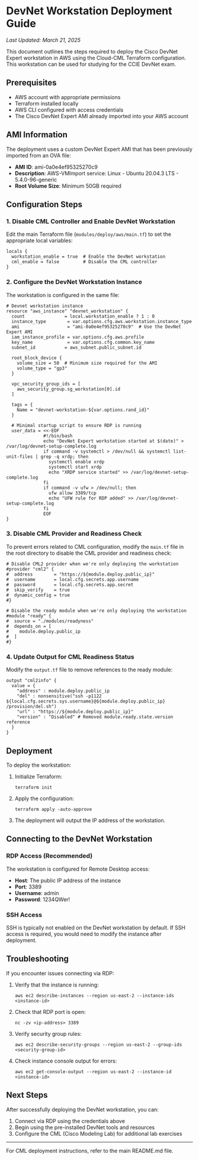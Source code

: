 # DevNet Workstation Deployment Guide

*Last Updated: March 21, 2025*

This document outlines the steps required to deploy the Cisco DevNet Expert workstation in AWS using the Cloud-CML Terraform configuration. This workstation can be used for studying for the CCIE DevNet exam.

## Prerequisites

- AWS account with appropriate permissions
- Terraform installed locally
- AWS CLI configured with access credentials
- The Cisco DevNet Expert AMI already imported into your AWS account

## AMI Information

The deployment uses a custom DevNet Expert AMI that has been previously imported from an OVA file:

- **AMI ID**: ami-0a0e4ef95325270c9
- **Description**: AWS-VMImport service: Linux - Ubuntu 20.04.3 LTS - 5.4.0-96-generic
- **Root Volume Size**: Minimum 50GB required

## Configuration Steps

### 1. Disable CML Controller and Enable DevNet Workstation

Edit the main Terraform file (`modules/deploy/aws/main.tf`) to set the appropriate local variables:

```hcl
locals {
  workstation_enable = true  # Enable the DevNet workstation
  cml_enable = false         # Disable the CML controller
}
```

### 2. Configure the DevNet Workstation Instance

The workstation is configured in the same file:

```hcl
# Devnet workstation instance
resource "aws_instance" "devnet_workstation" {
  count               = local.workstation_enable ? 1 : 0
  instance_type        = var.options.cfg.aws.workstation.instance_type
  ami                  = "ami-0a0e4ef95325270c9"  # Use the DevNet Expert AMI
  iam_instance_profile = var.options.cfg.aws.profile
  key_name             = var.options.cfg.common.key_name
  subnet_id           = aws_subnet.public_subnet.id

  root_block_device {
    volume_size = 50  # Minimum size required for the AMI
    volume_type = "gp3"
  }

  vpc_security_group_ids = [
    aws_security_group.sg_workstation[0].id
  ]

  tags = {
    Name = "devnet-workstation-${var.options.rand_id}"
  }
  
  # Minimal startup script to ensure RDP is running
  user_data = <<-EOF
              #!/bin/bash
              echo "DevNet Expert workstation started at $(date)" > /var/log/devnet-setup-complete.log
              if command -v systemctl > /dev/null && systemctl list-unit-files | grep -q xrdp; then
                systemctl enable xrdp
                systemctl start xrdp
                echo "XRDP service started" >> /var/log/devnet-setup-complete.log
              fi
              if command -v ufw > /dev/null; then
                ufw allow 3389/tcp
                echo "UFW rule for RDP added" >> /var/log/devnet-setup-complete.log
              fi
              EOF
}
```

### 3. Disable CML Provider and Readiness Check

To prevent errors related to CML configuration, modify the `main.tf` file in the root directory to disable the CML provider and readiness check:

```hcl
# Disable CML2 provider when we're only deploying the workstation
#provider "cml2" {
#  address        = "https://${module.deploy.public_ip}"
#  username       = local.cfg.secrets.app.username
#  password       = local.cfg.secrets.app.secret
#  skip_verify    = true
#  dynamic_config = true
#}

# Disable the ready module when we're only deploying the workstation
#module "ready" {
#  source = "./modules/readyness"
#  depends_on = [
#    module.deploy.public_ip
#  ]
#}
```

### 4. Update Output for CML Readiness Status

Modify the `output.tf` file to remove references to the ready module:

```hcl
output "cml2info" {
  value = {
    "address" : module.deploy.public_ip
    "del" : nonsensitive("ssh -p1122 ${local.cfg.secrets.sys.username}@${module.deploy.public_ip} /provision/del.sh")
    "url" : "https://${module.deploy.public_ip}"
    "version" : "Disabled" # Removed module.ready.state.version reference
  }
}
```

## Deployment

To deploy the workstation:

1. Initialize Terraform:
   ```
   terraform init
   ```

2. Apply the configuration:
   ```
   terraform apply -auto-approve
   ```

3. The deployment will output the IP address of the workstation.

## Connecting to the DevNet Workstation

### RDP Access (Recommended)

The workstation is configured for Remote Desktop access:

- **Host**: The public IP address of the instance
- **Port**: 3389
- **Username**: admin
- **Password**: 1234QWer!

### SSH Access

SSH is typically not enabled on the DevNet workstation by default. If SSH access is required, you would need to modify the instance after deployment.

## Troubleshooting

If you encounter issues connecting via RDP:

1. Verify that the instance is running:
   ```
   aws ec2 describe-instances --region us-east-2 --instance-ids <instance-id>
   ```

2. Check that RDP port is open:
   ```
   nc -zv <ip-address> 3389
   ```

3. Verify security group rules:
   ```
   aws ec2 describe-security-groups --region us-east-2 --group-ids <security-group-id>
   ```

4. Check instance console output for errors:
   ```
   aws ec2 get-console-output --region us-east-2 --instance-id <instance-id>
   ```

## Next Steps

After successfully deploying the DevNet workstation, you can:

1. Connect via RDP using the credentials above
2. Begin using the pre-installed DevNet tools and resources
3. Configure the CML (Cisco Modeling Lab) for additional lab exercises

---

For CML deployment instructions, refer to the main README.md file.
